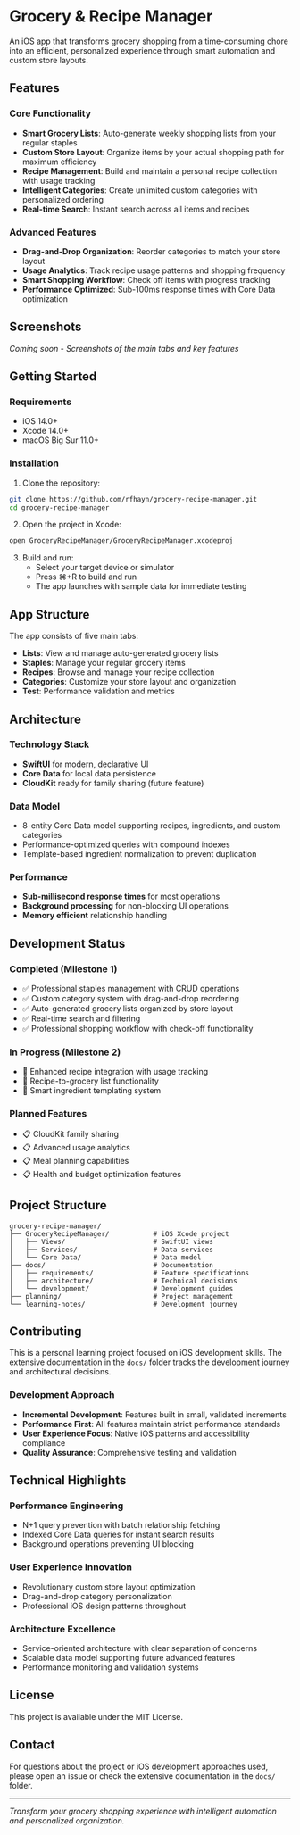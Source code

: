 # Grocery & Recipe Manager

An iOS app that transforms grocery shopping from a time-consuming chore into an efficient, personalized experience through smart automation and custom store layouts.

## Features

### Core Functionality
- **Smart Grocery Lists**: Auto-generate weekly shopping lists from your regular staples
- **Custom Store Layout**: Organize items by your actual shopping path for maximum efficiency
- **Recipe Management**: Build and maintain a personal recipe collection with usage tracking
- **Intelligent Categories**: Create unlimited custom categories with personalized ordering
- **Real-time Search**: Instant search across all items and recipes

### Advanced Features
- **Drag-and-Drop Organization**: Reorder categories to match your store layout
- **Usage Analytics**: Track recipe usage patterns and shopping frequency
- **Smart Shopping Workflow**: Check off items with progress tracking
- **Performance Optimized**: Sub-100ms response times with Core Data optimization

## Screenshots

*Coming soon - Screenshots of the main tabs and key features*

## Getting Started

### Requirements
- iOS 14.0+
- Xcode 14.0+
- macOS Big Sur 11.0+

### Installation

1. Clone the repository:
```bash
git clone https://github.com/rfhayn/grocery-recipe-manager.git
cd grocery-recipe-manager
```

2. Open the project in Xcode:
```bash
open GroceryRecipeManager/GroceryRecipeManager.xcodeproj
```

3. Build and run:
   - Select your target device or simulator
   - Press ⌘+R to build and run
   - The app launches with sample data for immediate testing

## App Structure

The app consists of five main tabs:

- **Lists**: View and manage auto-generated grocery lists
- **Staples**: Manage your regular grocery items
- **Recipes**: Browse and manage your recipe collection
- **Categories**: Customize your store layout and organization
- **Test**: Performance validation and metrics

## Architecture

### Technology Stack
- **SwiftUI** for modern, declarative UI
- **Core Data** for local data persistence
- **CloudKit** ready for family sharing (future feature)

### Data Model
- 8-entity Core Data model supporting recipes, ingredients, and custom categories
- Performance-optimized queries with compound indexes
- Template-based ingredient normalization to prevent duplication

### Performance
- **Sub-millisecond response times** for most operations
- **Background processing** for non-blocking UI operations
- **Memory efficient** relationship handling

## Development Status

### Completed (Milestone 1)
- ✅ Professional staples management with CRUD operations
- ✅ Custom category system with drag-and-drop reordering
- ✅ Auto-generated grocery lists organized by store layout
- ✅ Real-time search and filtering
- ✅ Professional shopping workflow with check-off functionality

### In Progress (Milestone 2)
- 🔄 Enhanced recipe integration with usage tracking
- 🔄 Recipe-to-grocery list functionality
- 🔄 Smart ingredient templating system

### Planned Features
- 📋 CloudKit family sharing
- 📋 Advanced usage analytics
- 📋 Meal planning capabilities
- 📋 Health and budget optimization features

## Project Structure

```
grocery-recipe-manager/
├── GroceryRecipeManager/           # iOS Xcode project
│   ├── Views/                      # SwiftUI views
│   ├── Services/                   # Data services
│   └── Core Data/                  # Data model
├── docs/                           # Documentation
│   ├── requirements/               # Feature specifications
│   ├── architecture/               # Technical decisions
│   └── development/                # Development guides
├── planning/                       # Project management
└── learning-notes/                 # Development journey
```

## Contributing

This is a personal learning project focused on iOS development skills. The extensive documentation in the `docs/` folder tracks the development journey and architectural decisions.

### Development Approach
- **Incremental Development**: Features built in small, validated increments
- **Performance First**: All features maintain strict performance standards
- **User Experience Focus**: Native iOS patterns and accessibility compliance
- **Quality Assurance**: Comprehensive testing and validation

## Technical Highlights

### Performance Engineering
- N+1 query prevention with batch relationship fetching
- Indexed Core Data queries for instant search results
- Background operations preventing UI blocking

### User Experience Innovation
- Revolutionary custom store layout optimization
- Drag-and-drop category personalization
- Professional iOS design patterns throughout

### Architecture Excellence
- Service-oriented architecture with clear separation of concerns
- Scalable data model supporting future advanced features
- Performance monitoring and validation systems

## License

This project is available under the MIT License.

## Contact

For questions about the project or iOS development approaches used, please open an issue or check the extensive documentation in the `docs/` folder.

---

*Transform your grocery shopping experience with intelligent automation and personalized organization.*